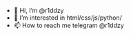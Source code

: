 - 👋 Hi, I’m @r1ddzy
- 👀 I’m interested in html/css/js/python/
- 📫 How to reach me telegram @r1ddzy

<!---
r1ddzy/r1ddzy is a ✨ special ✨ repository because its `README.md` (this file) appears on your GitHub profile.
You can click the Preview link to take a look at your changes.
--->
